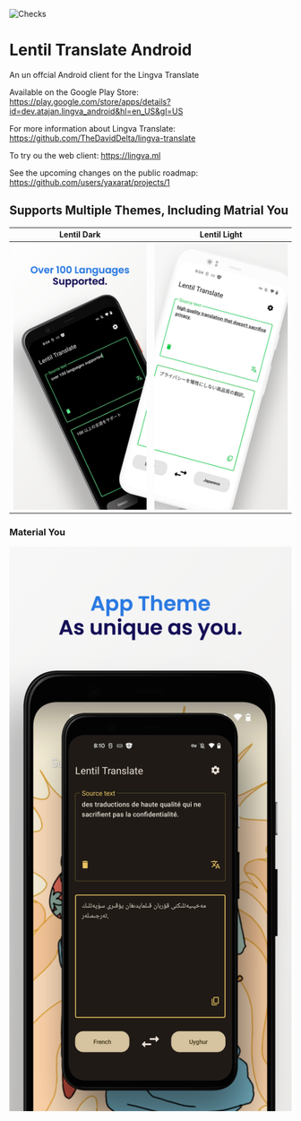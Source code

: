 ![Checks](https://github.com/yaxarat/lingvaandroid/actions/workflows/fastlane-metadata/badge.svg)

# Lentil Translate Android
 An un offcial Android client for the Lingva Translate
 
Available on the Google Play Store:
https://play.google.com/store/apps/details?id=dev.atajan.lingva_android&hl=en_US&gl=US

For more information about Lingva Translate:
https://github.com/TheDavidDelta/lingva-translate

To try ou the web client:
https://lingva.ml

See the upcoming changes on the public roadmap:
https://github.com/users/yaxarat/projects/1

## Supports Multiple Themes, Including Matrial You
Lentil Dark | Lentil Light
:-------------------------:|:-------------------------:
![](./fastlane/metadata/android/en-US/images/phoneScreenshots/1.png)  |  ![](./fastlane/metadata/android/en-US/images/phoneScreenshots/2.png)

### Material You
![](./fastlane/metadata/android/en-US/images/phoneScreenshots/3.png)
